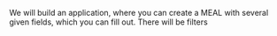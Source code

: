 We will build an application, where you can create a MEAL with several given fields, which you can fill out. There will be filters  
 
